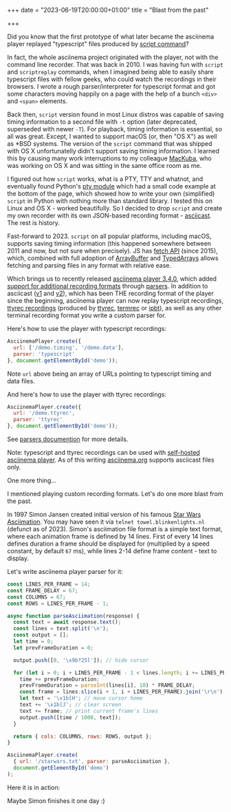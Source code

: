 +++
date = "2023-06-19T20:00:00+01:00"
title = "Blast from the past"

+++

Did you know that the first prototype of what later became the asciinema player
replayed "typescript" files produced by [script
command](https://en.wikipedia.org/wiki/Script_(Unix))?

In fact, the whole asciinema project originated with the player, not with the
command line recorder. That was back in 2010. I was having fun with `script` and
`scriptreplay` commands, when I imagined being able to easily share typescript
files with fellow geeks, who could watch the recordings in their browsers. I
wrote a rough parser/interpreter for typescript format and got some characters
moving happily on a page with the help of a bunch `<div>` and `<span>` elements.

<!--more-->

Back then, `script` version found in most Linux distros was capable of saving
timing information to a second file with `-t` option (later deprecated,
superseded with newer `-T`). For playback, timing information is essential, so
all was great.  Except, I wanted to support macOS (or, then "OS X") as well as
*BSD systems. The version of the `script` command that was shipped with OS X
unfortunatelly didn't support saving timing information. I learned this by
causing many work interruptions to my colleague [MacKuba](https://mackuba.eu/),
who was working on OS X and was sitting in the same office room as me.

I figured out how `script` works, what is a PTY, TTY and whatnot, and eventually
found Python's [pty module](https://docs.python.org/3/library/pty.html) which
had a small code example at the bottom of the page, which showed how to write
your own (simplified) `script` in Python with nothing more than standard
library. I tested this on Linux and OS X - worked beautifully. So I decided to
drop `script` and create my own recorder with its own JSON-based recording
format -
[asciicast](https://github.com/asciinema/asciinema/blob/develop/doc/asciicast-v1.md).
The rest is history.

Fast-forward to 2023. `script` on all popular platforms, including macOS,
supports saving timing information (this happened somewhere between 2011 and now,
but not sure when precisely). JS has [fetch
API](https://developer.mozilla.org/en-US/docs/Web/API/Fetch_API) (since 2015),
which, combined with full adoption of
[ArrayBuffer](https://developer.mozilla.org/en-US/docs/Web/JavaScript/Reference/Global_Objects/ArrayBuffer)
and
[TypedArrays](https://developer.mozilla.org/en-US/docs/Web/JavaScript/Reference/Global_Objects/TypedArray)
allows fetching and parsing files in any format with relative ease.

Which brings us to recently released [asciinema player
3.4.0](https://github.com/asciinema/asciinema-player/releases/tag/v3.4.0), which
added [support for additional recording
formats](https://github.com/asciinema/asciinema-player#playing-other-recording-formats)
through
[parsers](https://github.com/asciinema/asciinema-player/blob/develop/src/parser/README.md).
In addition to asciicast
([v1](https://github.com/asciinema/asciinema/blob/develop/doc/asciicast-v1.md)
and
[v2](https://github.com/asciinema/asciinema/blob/develop/doc/asciicast-v2.md)),
which has been THE recording format of the player since the beginning, asciinema
player can now replay typescript recordings, [ttyrec
recordings](https://nethackwiki.com/wiki/Ttyrec) (produced by
[ttyrec](http://0xcc.net/ttyrec/), [termrec](http://angband.pl/termrec.html) or
[ipbt](https://www.chiark.greenend.org.uk/~sgtatham/ipbt/)), as well as any
other terminal recording format you write a custom parser for.

Here's how to use the player with typescript recordings:

```javascript
AsciinemaPlayer.create({
  url: ['/demo.timing', '/demo.data'],
  parser: 'typescript'
}, document.getElementById('demo'));
```

Note `url` above being an array of URLs pointing to typescript timing and data
files.

And here's how to use the player with ttyrec recordings:

```javascript
AsciinemaPlayer.create({
  url: '/demo.ttyrec',
  parser: 'ttyrec'
}, document.getElementById('demo'));
```

See [parsers documention](https://github.com/asciinema/asciinema-player/blob/develop/src/parser/README.md) for more details.

Note: typescript and ttyrec recordings can be used with [self-hosted asciinema
player](https://github.com/asciinema/asciinema-player). As of this writing
[asciinema.org](https://asciinema.org) supports asciicast files only.

One more thing...

I mentioned playing custom recording formats. Let's do one more blast from the past.

In 1997 Simon Jansen created initial version of his famous [Star Wars
Asciimation](https://www.asciimation.co.nz/). You may have seen it via `telnet
towel.blinkenlights.nl` (defunct as of 2023). Simon's asciimation file format is
a simple text format, where each animation frame is defined by 14 lines. First of
every 14 lines defines duration a frame should be displayed for (multiplied by a
speed constant, by default `67` ms), while lines 2-14 define frame content -
text to display.

Let's write asciinema player parser for it:

```javascript
const LINES_PER_FRAME = 14;
const FRAME_DELAY = 67;
const COLUMNS = 67;
const ROWS = LINES_PER_FRAME - 1;

async function parseAsciimation(response) {
  const text = await response.text();
  const lines = text.split('\n');
  const output = [];
  let time = 0;
  let prevFrameDuration = 0;

  output.push([0, '\x9b?25l']); // hide cursor

  for (let i = 0; i + LINES_PER_FRAME - 1 < lines.length; i += LINES_PER_FRAME) {
    time += prevFrameDuration;
    prevFrameDuration = parseInt(lines[i], 10) * FRAME_DELAY;
    const frame = lines.slice(i + 1, i + LINES_PER_FRAME).join('\r\n');
    let text = '\x1b[H'; // move cursor home
    text += '\x1b[J'; // clear screen
    text += frame; // print current frame's lines
    output.push([time / 1000, text]);
  }

  return { cols: COLUMNS, rows: ROWS, output };
}

AsciinemaPlayer.create(
  { url: '/starwars.txt', parser: parseAsciimation },
  document.getElementById('demo')
);
```

Here it is in action:

<link rel="stylesheet" type="text/css" href="/player/3.4.0/asciinema-player.css" />
<div id="demo-starwars" class="player"></div>
<script src="/player/3.4.0/asciinema-player.min.js"></script>

<script>
const LINES_PER_FRAME = 14;
const FRAME_DELAY = 67;
const COLUMNS = 67;
const ROWS = LINES_PER_FRAME - 1;

async function parseAsciimation(response) {
  const text = await response.text();
  const lines = text.split('\n');
  const output = [];

  let time = 0;
  let prevFrameDuration = 0;

  output.push([0, '\x9b?25l']); // hide cursor

  for (let i = 0; i + LINES_PER_FRAME - 1 < lines.length; i += LINES_PER_FRAME) {
    time += prevFrameDuration;
    prevFrameDuration = parseInt(lines[i], 10) * FRAME_DELAY;
    const frame = lines.slice(i + 1, i + LINES_PER_FRAME).join('\r\n');
    let text = '\x1b[H'; // move cursor home
    text += '\x1b[J'; // clear screen
    text += frame; // print current frame's lines
    output.push([time / 1000, text]);
  }

  return { cols: COLUMNS, rows: ROWS, output };
}

AsciinemaPlayer.create(
  { url: '/starwars.txt', parser: parseAsciimation },
  document.getElementById('demo-starwars'),
  {
    cols: COLUMNS,
    rows: ROWS,
    poster: 'npt:9.5'
  }
);
</script>

Maybe Simon finishes it one day :)
